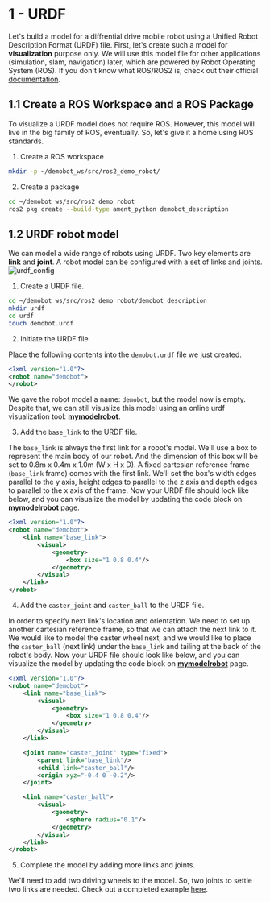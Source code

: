# 1 - URDF
Let's build a model for a diffrential drive mobile robot using a Unified Robot Description Format (URDF) file. First, let's create such a model for **visualization** purpose only. We will use this model file for other applications (simulation, slam, navigation) later, which are powered by Robot Operating System (ROS). If you don't know what ROS/ROS2 is, check out their official [documentation](https://docs.ros.org/en/humble/index.html).

## 1.1 Create a ROS Workspace and a ROS Package
To visualize a URDF model does not require ROS. However, this model will live in the big family of ROS, eventually. So, let's give it a home using ROS standards.
1. Create a ROS workspace
```bash
mkdir -p ~/demobot_ws/src/ros2_demo_robot/
```
2. Create a package 
```bash
cd ~/demobot_ws/src/ros2_demo_robot
ros2 pkg create --build-type ament_python demobot_description
```

## 1.2 URDF robot model
We can model a wide range of robots using URDF. Two key elements are **link** and **joint**. A robot model can be configured with a set of links and joints.
![urdf_config](https://wiki.ros.org/urdf/XML/model?action=AttachFile&do=get&target=link.png)
1. Create a URDF file.
```bash
cd ~/demobot_ws/src/ros2_demo_robot/demobot_description
mkdir urdf
cd urdf
touch demobot.urdf
```
2. Initiate the URDF file.

Place the following contents into the `demobot.urdf` file we just created.
```xml
<?xml version="1.0"?>
<robot name="demobot">
</robot>
```
We gave the robot model a name: `demobot`, but the model now is empty. Despite that, we can still visualize this model using an online urdf visualization tool: **[mymodelrobot](https://mymodelrobot.appspot.com/)**.

3. Add the `base_link` to the URDF file.

The `base_link` is always the first link for a robot's model. We'll use a box to represent the main body of our robot. And the dimension of this box will be set to 0.8m x 0.4m x 1.0m (W x H x D). A fixed cartesian reference frame (`base_link` frame) comes with the first link. We'll set the box's width edges parallel to the y axis, height edges to parallel to the z axis and depth edges to parallel to the x axis of the frame. Now your URDF file should look like below, and you can visualize the model by updating the code block on **[mymodelrobot](https://mymodelrobot.appspot.com/)** page.
```xml
<?xml version="1.0"?>
<robot name="demobot">
    <link name="base_link">
        <visual>
            <geometry>
                <box size="1 0.8 0.4"/>
            </geometry>
        </visual>
    </link>
</robot>
```

4. Add the `caster_joint` and `caster_ball` to the URDF file.

In order to specify next link's location and orientation. We need to set up another cartesian reference frame, so that we can attach the next link to it. We would like to model the caster wheel next, and we would like to place the `caster_ball` (next link) under the `base_link` and tailing at the back of the robot's body. Now your URDF file should look like below, and you can visualize the model by updating the code block on **[mymodelrobot](https://mymodelrobot.appspot.com/)** page.  
```xml
<?xml version="1.0"?>
<robot name="demobot">
    <link name="base_link">
        <visual>
            <geometry>
                <box size="1 0.8 0.4"/>
            </geometry>
        </visual>
    </link>

    <joint name="caster_joint" type="fixed">
        <parent link="base_link"/>
        <child link="caster_ball"/>
        <origin xyz="-0.4 0 -0.2"/>
    </joint>

    <link name="caster_ball">
        <visual>
            <geometry>
                <sphere radius="0.1"/>
            </geometry>
        </visual>
    </link>
</robot>
```

5. Complete the model by adding more links and joints.

We'll need to add two driving wheels to the model. So, two joints to settle two links are needed. Check out a completed example [here](demobot_description/urdf/demobot.urdf).
